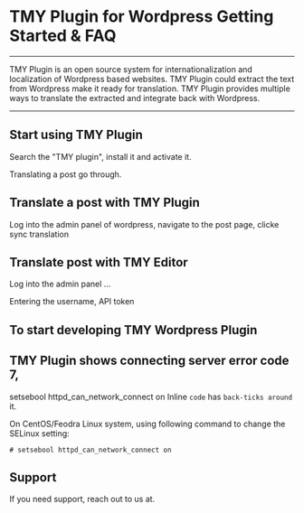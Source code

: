 # TMY Plugin for Wordpress Getting Started & FAQ

----

TMY Plugin is an open source system for internationalization and localization of Wordpress based websites. TMY Plugin could extract the text from Wordpress make it ready for translation. TMY Plugin provides multiple ways to translate the extracted and integrate back with Wordpress.


----

## Start using TMY Plugin 

Search the "TMY plugin", install it and activate it.

Translating a post go through.

## Translate a post with TMY Plugin

Log into the admin panel of wordpress, navigate to the post page, clicke sync translation

## Translate post with TMY Editor

Log into the admin panel ...

Entering the username, API token


## To start developing TMY Wordpress Plugin

## TMY Plugin shows connecting server error code 7, 
setsebool httpd_can_network_connect on
Inline `code` has `back-ticks around` it.

On CentOS/Feodra Linux system, using following command to change the SELinux setting:

`# setsebool httpd_can_network_connect on`

## Support

If you need support, reach out to us at. 
